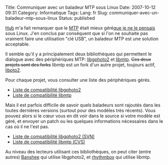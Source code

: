 Title: Communiquer avec un baladeur MTP sous Linux
Date: 2007-10-12 09:31
Category: Informatique
Tags:
Lang: fr
Slug: communiquer-avec-un-baladeur-mtp-sous-linux
Status: published

[Hub](http://www.figuiere.net/) m'a fait remarquer que le
[MTP](http://en.wikipedia.org/wiki/Media_Transfer_Protocol) était mieux
géré[que je ne le
pensais](/post/2007/10/12/Choisir-son-baladeur-numerique-compatible-Linux-et-Ogg/Vorbis)
sous Linux. J'en conclus par conséquent que si l'on ne souhaite pas vraiment
faire une utilisation "clé USB", un baladeur MTP est une solution acceptable.

Il semble qu'il y a principalement deux bibliothèques qui permettent le
dialogue avec des périphériques MTP:
[libgphoto2](http://www.gphoto.org/proj/libgphoto2/) et
[libmtp](http://libmtp.sourceforge.net/). ~~Ces deux projets sont des forks~~
libmtp est un fork d'un autre projet, toujours actif,
[libptp2](http://libptp.sourceforge.net/).

Pour chaque projet, vous consulter une liste des périphériques gérés.

- [Liste de compatibilité libgphoto2](http://www.gphoto.org/proj/libgphoto2/support.php)
- [Liste de compatibilité libmtp](http://libmtp.sourceforge.net/index.php?page=compatibility)

Mais il est parfois difficile de savoir quels baladeurs sont rajoutés dans les
toutes dernières versions (surtout pour des modèles très récents). Vous pouvez
alors si le cœur vous en dit voir dans le source si votre modèle est géré, et
envoyer un patch ou les quelques informations nécessaires dans le cas où il ne
l'est pas.

- [Liste de compatibilité libgphoto2
  (SVN)](http://gphoto.svn.sourceforge.net/viewvc/gphoto/trunk/libgphoto2/camlibs/ptp2/library.c?view=markup)
- [Liste de compatibilité libmtp
  (CVS)](http://libmtp.cvs.sourceforge.net/libmtp/libmtp/src/libusb-glue.c?revision=1.231&view=markup)

Au niveau des lecteurs utilisant ces bibliothèques, on peut citer (entre
autres) [Banshee](http://www.banshee-project.org) qui utilise libgphoto2, et
[rhythmbox](http://www.gnome.org/projects/rhythmbox/) qui utilise libmtp.
